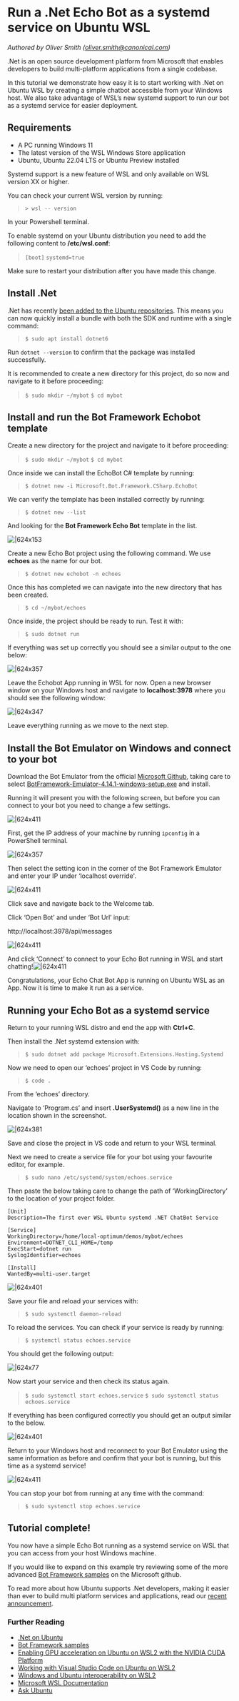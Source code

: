 # Run a .Net Echo Bot as a systemd service on Ubuntu WSL
*Authored by Oliver Smith (oliver.smith@canonical.com)*

.Net is an open source development platform from Microsoft that enables developers to build multi-platform applications from a single codebase.

In this tutorial we demonstrate how easy it is to start working with .Net on Ubuntu WSL by creating a simple chatbot accessible from your Windows host. We also take advantage of WSL’s new systemd support to run our bot as a systemd service for easier deployment.

## Requirements

* A PC running Windows 11
* The latest version of the WSL Windows Store application
* Ubuntu, Ubuntu 22.04 LTS or Ubuntu Preview installed

Systemd support is a new feature of WSL and only available on WSL version XX or higher.

You can check your current WSL version by running:

> `> wsl -- version`

In your Powershell terminal.

To enable systemd on your Ubuntu distribution you need to add the following content to **/etc/wsl.conf**​:

> `[boot]`
> `systemd=true`

Make sure to restart your distribution after you have made this change.

## Install .Net

.Net has recently [been added to the Ubuntu repositories](https://ubuntu.com/blog/install-dotnet-on-ubuntu). This means you can now quickly install a bundle with both the SDK and runtime with a single command:

>`$ sudo apt install dotnet6`

Run `dotnet --version` to confirm that the package was installed successfully.

It is recommended to create a new directory for this project, do so now and navigate to it before proceeding:

>`$ sudo mkdir ~/mybot`
>`$ cd mybot`

## Install and run the Bot Framework Echobot template

Create a new directory for the project and navigate to it before proceeding:

>`$ sudo mkdir ~/mybot`
>`$ cd mybot`

Once inside we can install the EchoBot C# template by running:

>`$ dotnet new -i Microsoft.Bot.Framework.CSharp.EchoBot`

We can verify the template has been installed correctly by running:

>`$ dotnet new --list`

And looking for the **Bot Framework Echo Bot** template in the list.

![|624x153](https://lh6.googleusercontent.com/hC_8ZIlfpv-43hU-rTQZDWEE2SiLoW_YgzDpcgQqKGAZpCf3Q3a24WVmeld0qUDW6N29g2W3KMBtiYfpCHWpT-lw34F_oKU2nvzaPqEkx2hkU-TApiWJhMlIUsjv-uThatjFYL2qvgMsXnzD5f_vicfEpMFogLICs-TGg8fpzS0xIbtXv9z-VVcn1A)

Create a new Echo Bot project using the following command. We use **echoes** as the name for our bot.

>`$ dotnet new echobot -n echoes`

Once this has completed we can navigate into the new directory that has been created.

>`$ cd ~/mybot/echoes`

Once inside, the project should be ready to run. Test it with:

>`$ sudo dotnet run`

If everything was set up correctly you should see a similar output to the one below:

![|624x357](https://lh5.googleusercontent.com/HIIkWmxltlh8Z8Sdut-i5qndnZ1YJ9tcZnlhOZLlcR6c3Gt7PL4R_ZWQBr3tWnM1tVcO_y7pjtnGVp3QnVvH-pRgp7A3Vn0NrloUwhKe9y5BedXIEPK9b0L7OUCuuFGoDowzowwA9Wuz_6pmz69v3D8KVsW819aMytbhlWqkJK1MhNUuLrtvMwrL4g)

Leave the Echobot App running in WSL for now. Open a new browser window on your Windows host and navigate to **localhost:3978** where you should see the following window:

![|624x347](https://lh3.googleusercontent.com/wBMwGYN0hAwIocrDcbhQW87tKPKz8bku8Hxb-Xk43o5NBjoYbMRpHDJI4hHfO3uNy15KFFFH-RpiTjytJEvHIbwfxKs-GSBGlCyH92P8m0xVW77AUORLsH4xHdfJhlRpuC6tNqoCVwVBi5HUEQ4sCIiNMegmlXqjoQKxZxEbhz33_DmtcHLwwjzd0g)

Leave everything running as we move to the next step.

## Install the Bot Emulator on Windows and connect to your bot

Download the Bot Emulator from the official [Microsoft Github](https://github.com/Microsoft/BotFramework-Emulator/releases/tag/v4.14.1), taking care to select [BotFramework-Emulator-4.14.1-windows-setup.exe](https://github.com/microsoft/BotFramework-Emulator/releases/download/v4.14.1/BotFramework-Emulator-4.14.1-windows-setup.exe) and install.

Running it will present you with the following screen, but before you can connect to your bot you need to change a few settings.

![|624x411](https://lh3.googleusercontent.com/7inX9LYw8kQrGtWZnMpDHFRsONq1s9dDsH2V1qsxK61Pe3L2grkXyzjTa8ZQU4WEJt2JPahl-n1kOBSTlguBL9AhqQkQbXCZhTWbq_qAq6EwgwdsKI3kFKefGnYxmd0fWDnNJnVPwJUS_vAVIwIDH-OBqqVJo7e0HkgC9AeYsLZGOKPh4rlBcmMEnQ)

First, get the IP address of your machine by running `ipconfig` in a PowerShell terminal.

![|624x357](https://lh6.googleusercontent.com/lKKzgkZQJ1ln64R-fzI6PPQ5h6TQEot69Ki7i7C_l3aQJLwY-oRVsm350s96ytriXHKnhaoWZptIKcL_A59BhMIkvKBjSEmyZKioVpWkGmqLYRsDDswq10ds1-xlvkwn8B9o_OGcK0wPogyUWLJfIKEMBIh8X3sbToXhKlXffX7aMzz6ZR-axSqqjA)

Then select the setting icon in the corner of the Bot Framework Emulator and enter your IP under ‘localhost override'.

![|624x411](https://lh6.googleusercontent.com/s6wiapLi-IxcfxX85UgfslQVWW9kJI9V7S-8BGA6QLYKSDUkkZ91trfmNOHrjG402xi2fuY2dXAyhhokWToxwG6gsGwydeg1OC3-f3g6ZyNn6DNNpPk8VbMMt4sEva7mmJO-FH1uyZerX8YrTszE_cR-AWgxQ-C8BGdPUAoWcqTH1dic3C0NRSEeSw)

Click save and navigate back to the Welcome tab.

Click ‘Open Bot’ and under ‘Bot Url’ input:

http://localhost:3978/api/messages

![|624x411](https://lh3.googleusercontent.com/S_D4Q_HSqo4lXrAYa-SrWXzc9PQKjimydwcplyJLug1jsCjo8eE2Xf1Dgp7lTyWiO8-zFK-aDak490Vi3L8TitJiZaw28vobqklM4m6eHyRjoHYKqKXgCEXTyddFh-4siCBki3nMPNRPCCzm-vZldENifIIFGEqrgDdE0mPagmbR2c16WcNf52Vang)

And click ‘Connect’ to connect to your Echo Bot running in WSL and start chatting!![|624x411](https://lh3.googleusercontent.com/HcTemxFbz7xRaYvlvTZziWb-qQktpRTuZyeTBVEqs0TY2XqVfNkYPJcVLxlbueeVIFk4JKpA52fTiWbVE1l01LpjWHLjsXYCUzOF8zocrlW4B2SWsbmIiLxp00hk4E5bzEVoKMUiNK4gb76ttZ2ZmD1Aj5d2qZ3tkC22W8mxJb4V-yWGG_ySGjlGHg)

Congratulations, your Echo Chat Bot App is running on Ubuntu WSL as an App. Now it is time to make it run as a service.

## Running your Echo Bot as a systemd service

Return to your running WSL distro and end the app with **Ctrl+C**.

Then install the .Net systemd extension with:

>`$ sudo dotnet add package Microsoft.Extensions.Hosting.Systemd`

Now we need to open our ‘echoes’ project in VS Code by running:

>`$ code .`

From the ‘echoes’ directory.

Navigate to ‘Program.cs’ and insert **.UserSystemd()** as a new line in the location shown in the screenshot.

![|624x381](https://lh5.googleusercontent.com/fYkhep5H-fBStxkqUtaXb8jfSSZ3YPta5vTu8eQZgQGeDRU7oFERlnEc1JHlY-UtB4HSBcdBqn8SDsMFVf0bxv6UGCy0CMZ6PBztBGh4DNBx6HIaWt5LJ4yRPU5i8XCSkeMSYaZBWvDh7S3QaZVH6PqyEM1c1EUUu-ugnIPKszWb1pnQgWTko5A4Ug)

Save and close the project in VS code and return to your WSL terminal.

Next we need to create a service file for your bot using your favourite editor, for example.

>`$ sudo nano /etc/systemd/system/echoes.service`

Then paste the below taking care to change the path of ‘WorkingDirectory’ to the location of your project folder.

```
[Unit]
Description=The first ever WSL Ubuntu systemd .NET ChatBot Service

[Service]
WorkingDirectory=/home/local-optimum/demos/mybot/echoes
Environment=DOTNET_CLI_HOME=/temp
ExecStart=dotnet run
SyslogIdentifier=echoes

[Install]
WantedBy=multi-user.target
```

![|624x401](https://lh3.googleusercontent.com/u37gfrOD-U3AbnFBRSgNnqUatrvPIaDssbkia5SHhc0osPOtPXIBC4-fxz7HfGUs4CxdK28LvkGvtKRuOOmTxZeWqgBR7QpSoCkTPj9GA6wzY8m9R574PzgQMlIeO1GZhxPopX2AnYR1QrS5xNYG67xSYQ23ATvloEtCevpO4RkwopSeOntBTKcF1A)

Save your file and reload your services with:

>`$ sudo systemctl daemon-reload`

To reload the services. You can check if your service is ready by running:

>`$ systemctl status echoes.service`

You should get the following output:

![|624x77](https://lh5.googleusercontent.com/2M4cbrth9TmT8im85UbOsYJaXgDTiIvBLUgZLTq53cVkW_IMZ70B7BJ5sqCagQ4vAdbz2tv3xnCWX9aUajFZstYEusWCtdbR0dEG6GlK5rfI2A91WZjj67V1kx6Gwc9o5mUnvaeCxY-4kX0gC0SxoENczCmB_8hKou-XW97OYGYP8tvCPFxi_m_PRw)

Now start your service and then check its status again.

>`$ sudo systemctl start echoes.service`
>`$ sudo systemctl status echoes.service`

If everything has been configured correctly you should get an output similar to the below.

![|624x401](https://lh3.googleusercontent.com/vBX3JPcYXL1-6SBPzeROdYlVZXHF-WHN2CFxMw3BXsD-_cD4wICa_jhLWBCD2xaerIDHg-CtJwH73pkDqbGNdvXNvuFUXmYr9DJ9unT7jt73oqwQvv2VfMV25PkS8i8DCGglixpNUMVa1Jrvc7mZIiT45-u-Q-TyHz6SeLNh1owTn3KzHo_U4dAN8A)

Return to your Windows host and reconnect to your Bot Emulator using the same information as before and confirm that your bot is running, but this time as a systemd service!

![|624x411](https://lh4.googleusercontent.com/4-r5Pk2e178d0R4mzJgtGKOVdjzYdzyGehV3-Ff4_tZXh9n6i0sUlv5pTxdEhhPywJSyYxv3Q9lJi_Q4aElpus8HjH9DkPVyfTx3JQHsCyOySxC6g1NK0bCjLk77trC9OxVawnIPo36Xl8YWPIYYYI1_Eqq_9Q4tMYmA3bqNRzjWYjH1B2UD1kiEzA)

You can stop your bot from running at any time with the command:

>`$ sudo systemctl stop echoes.service`

## Tutorial complete!

You now have a simple Echo Bot running as a systemd service on WSL that you can access from your host Windows machine.

If you would like to expand on this example try reviewing some of the more advanced [Bot Framework samples](https://github.com/Microsoft/BotBuilder-Samples/blob/main/README.md) on the Microsoft github.

To read more about how Ubuntu supports .Net developers, making it easier than ever to build multi platform services and applications, read our [recent announcement](https://ubuntu.com/blog/install-dotnet-on-ubuntu).

### Further Reading

* [.Net on Ubuntu](https://ubuntu.com/blog/install-dotnet-on-ubuntu)
* [Bot Framework samples](https://github.com/Microsoft/BotBuilder-Samples/blob/main/README.md)
* [Enabling GPU acceleration on Ubuntu on WSL2 with the NVIDIA CUDA Platform](https://ubuntu.com/tutorials/enabling-gpu-acceleration-on-ubuntu-on-wsl2-with-the-nvidia-cuda-platform)
* [Working with Visual Studio Code on Ubuntu on WSL2](https://ubuntu.com/tutorials/working-with-visual-studio-code-on-ubuntu-on-wsl2)
* [Windows and Ubuntu interoperability on WSL2](https://ubuntu.com/tutorials/windows-and-ubuntu-interoperability-on-wsl2#1-overview)
* [Microsoft WSL Documentation](https://docs.microsoft.com/en-us/windows/wsl/)
* [Ask Ubuntu](https://askubuntu.com/)